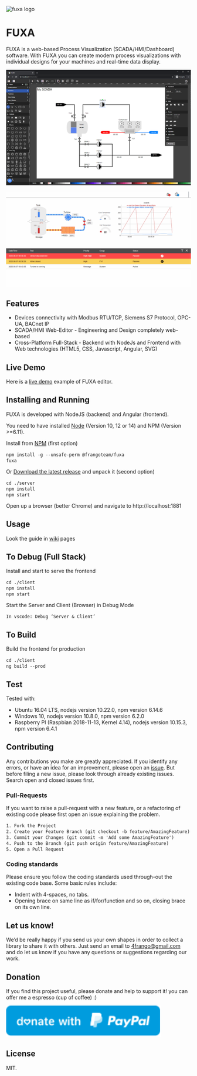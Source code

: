 ![fuxa logo](/client/src/favicon.ico) 
# FUXA
FUXA is a web-based Process Visualization (SCADA/HMI/Dashboard) software. With FUXA you can create modern process visualizations with individual designs for your machines and real-time data display.

![fuxa editor](/screenshot/fuxa-editor.png) 

![fuxa ani](/screenshot/fuxa-ani.gif)

## Features
- Devices connectivity with Modbus RTU/TCP, Siemens S7 Protocol, OPC-UA, BACnet IP
- SCADA/HMI Web-Editor - Engineering and Design completely web-based
- Cross-Platform Full-Stack - Backend with NodeJs and Frontend with Web technologies (HTML5, CSS, Javascript, Angular, SVG)

## Live Demo
Here is a [live demo](https://frangoteam.github.io) example of FUXA editor.

## Installing and Running
FUXA is developed with NodeJS (backend) and Angular (frontend).

You need to have installed [Node](https://nodejs.org) (Version 10, 12 or 14) and NPM (Version >=6.11).

Install from [NPM](https://www.npmjs.com/package/@frangoteam/fuxa) (first option)
```
npm install -g --unsafe-perm @frangoteam/fuxa
fuxa
```

Or [Download the latest release](https://github.com/frangoteam/FUXA/releases) and unpack it (second option)
```
cd ./server
npm install
npm start
```
Open up a browser (better Chrome) and navigate to http://localhost:1881

## Usage
Look the guide in [wiki](https://github.com/frangoteam/FUXA/wiki) pages

## To Debug (Full Stack)
Install and start to serve the frontend
```
cd ./client
npm install
npm start
```

Start the Server and Client (Browser) in Debug Mode
```
In vscode: Debug ‘Server & Client’
```

## To Build
Build the frontend for production
```
cd ./client
ng build --prod
```

## Test
Tested with:
- Ubuntu 16.04 LTS, nodejs version 10.22.0, npm version 6.14.6
- Windows 10, nodejs version 10.8.0, npm version 6.2.0
- Raspberry PI (Raspbian 2018-11-13, Kernel 4.14), nodejs version 10.15.3, npm version 6.4.1

## Contributing
Any contributions you make are greatly appreciated.
If you identify any errors, or have an idea for an improvement, please open an [issue](/../../issues).
But before filing a new issue, please look through already existing issues. Search open and closed issues first.

### Pull-Requests
If you want to raise a pull-request with a new feature, or a refactoring of existing code please first open an issue explaining the problem.
```
1. Fork the Project
2. Create your Feature Branch (git checkout -b feature/AmazingFeature)
3. Commit your Changes (git commit -m 'Add some AmazingFeature')
4. Push to the Branch (git push origin feature/AmazingFeature)
5. Open a Pull Request
```

### Coding standards
Please ensure you follow the coding standards used through-out the existing code base. Some basic rules include:
- Indent with 4-spaces, no tabs.
- Opening brace on same line as if/for/function and so on, closing brace on its own line.

## Let us know!
We’d be really happy if you send us your own shapes in order to collect a library to share it with others. Just send an email to 4frango@gmail.com and do let us know if you have any questions or suggestions regarding our work.

## Donation
If you find this project useful, please donate and help to support it! you can offer me a espresso (cup of coffee) :)

[![paypal](https://github.com/frangoteam/frangoteam.github.io/blob/master/donate.svg)](https://www.paypal.com/donate?hosted_button_id=SXVWLHBVN7D6Y)

## License
MIT.
